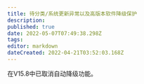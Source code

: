 ```yaml
---
title: 待分类/系统更新异常以及高版本软件降级保护
description: 
published: true
date: 2022-05-07T07:49:38.298Z
tags: 
editor: markdown
dateCreated: 2022-04-21T03:52:03.168Z
---
```


在V15.8中已取消自动降级功能。
